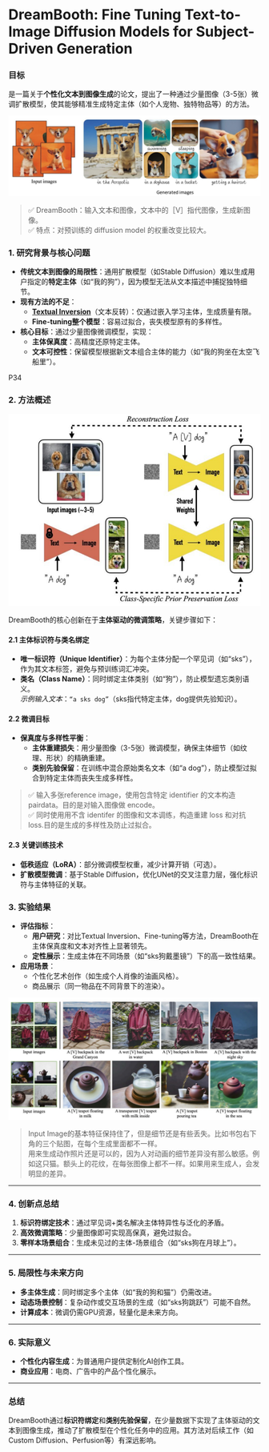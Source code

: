 # DreamBooth: Fine Tuning Text-to-Image Diffusion Models for Subject-Driven Generation

### 目标

是一篇关于**个性化文本到图像生成**的论文，提出了一种通过少量图像（3-5张）微调扩散模型，使其能够精准生成特定主体（如个人宠物、独特物品等）的方法。

![](./assets/D2-32.png) 

> &#x2705; DreamBooth：输入文本和图像，文本中的［V］指代图像，生成新图像。   
> &#x2705; 特点：对预训练的 diffusion model 的权重改变比较大。   

### **1. 研究背景与核心问题**
- **传统文本到图像的局限性**：通用扩散模型（如Stable Diffusion）难以生成用户指定的**特定主体**（如“我的狗”），因为模型无法从文本描述中捕捉独特细节。
- **现有方法的不足**：
  - **[Textual Inversion](./63.md)**（文本反转）：仅通过嵌入学习主体，生成质量有限。
  - **Fine-tuning整个模型**：容易过拟合，丧失模型原有的多样性。
- **核心目标**：通过少量图像微调模型，实现：
  - **主体保真度**：高精度还原特定主体。
  - **文本可控性**：保留模型根据新文本组合主体的能力（如“我的狗坐在太空飞船里”）。

P34   
### 2. 方法概述  

![](./assets/D2-34.png)     
 
DreamBooth的核心创新在于**主体驱动的微调策略**，关键步骤如下：

#### **2.1 主体标识符与类名绑定**
- **唯一标识符（Unique Identifier）**：为每个主体分配一个罕见词（如“sks”），作为其文本标签，避免与预训练词汇冲突。
- **类名（Class Name）**：同时绑定主体类别（如“狗”），防止模型遗忘类别语义。  
  *示例输入文本*：`“a sks dog”`（sks指代特定主体，dog提供先验知识）。

#### **2.2 微调目标**
- **保真度与多样性平衡**：
  - **主体重建损失**：用少量图像（3-5张）微调模型，确保主体细节（如纹理、形状）的精确重建。
  - **类别先验保留**：在训练中混合原始类名文本（如“a dog”），防止模型过拟合到特定主体而丧失生成多样性。

> &#x2705; 输入多张reference image，使用包含特定 identifier 的文本构造 pairdata。目的是对输入图像做 encode。    
> &#x2705; 同时使用用不含 identifer 的图像和文本调练，构造重建 loss 和对抗 loss.目的是生成的多样性及防止过拟合。  

#### **2.3 关键训练技术**
- **低秩适应（LoRA）**：部分微调模型权重，减少计算开销（可选）。
- **扩散模型微调**：基于Stable Diffusion，优化UNet的交叉注意力层，强化标识符与主体特征的关联。


### **3. 实验结果**
- **评估指标**：
  - **用户研究**：对比Textual Inversion、Fine-tuning等方法，DreamBooth在主体保真度和文本对齐性上显著领先。
  - **定性展示**：生成主体在不同场景（如“sks狗戴墨镜”）下的高一致性结果。
- **应用场景**：
  - 个性化艺术创作（如生成个人肖像的油画风格）。
  - 商品展示（同一物品在不同背景下的渲染）。

![](./assets/D2-35.png)  

> Input Image的基本特征保持住了，但是细节还是有些丢失。比如书包右下角的三个贴图，在每个生成里面都不一样。  
> 用来生成动作照片还是可以的，因为人对动画的细节差异没有那么敏感。例如这只猫。额头上的花纹，在每张图像上都不一样。如果用来生成人，会发明显的差异。  

---

### **4. 创新点总结**
1. **标识符绑定技术**：通过罕见词+类名解决主体特异性与泛化的矛盾。
2. **高效微调策略**：少量图像即可实现高保真，避免过拟合。
3. **零样本场景组合**：生成未见过的主体-场景组合（如“sks狗在月球上”）。

---

### **5. 局限性与未来方向**
- **多主体生成**：同时绑定多个主体（如“我的狗和猫”）仍需改进。
- **动态场景控制**：复杂动作或交互场景的生成（如“sks狗跳跃”）可能不自然。
- **计算成本**：微调仍需GPU资源，轻量化是未来方向。

---

### **6. 实际意义**
- **个性化内容生成**：为普通用户提供定制化AI创作工具。
- **商业应用**：电商、广告中的产品个性化展示。

---

### **总结**
DreamBooth通过**标识符绑定**和**类别先验保留**，在少量数据下实现了主体驱动的文本到图像生成，推动了扩散模型在个性化任务中的应用。其方法对后续工作（如Custom Diffusion、Perfusion等）有深远影响。
